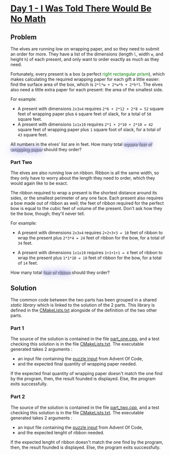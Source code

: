 # [Day 1 - I Was Told There Would Be No Math](https://adventofcode.com/2015/day/2)

## Problem

The elves are running low on wrapping paper, and so they need to submit an order for more. They have a list of the dimensions (length `l`, width `w`, and height `h`) of each present, and only want to order exactly as much as they need.

Fortunately, every present is a box (a perfect <span style="color:green">right rectangular prism</span>), which makes calculating the required wrapping paper for each gift a little easier: find the surface area of the box, which is `2*l*w + 2*w*h + 2*h*l`. The elves also need a little extra paper for each present: the area of the smallest side.

For example:

- A present with dimensions `2x3x4` requires `2*6 + 2*12 + 2*8 = 52` square feet of wrapping paper plus `6` square feet of slack, for a total of `58` square feet.
- A present with dimensions `1x1x10` requires `2*1 + 2*10 + 2*10 = 42` square feet of wrapping paper plus `1` square foot of slack, for a total of `43` square feet.

All numbers in the elves' list are in feet. How many total <span style="color:white;text-shadow: 1px 1px 2px black, 0 0 25px blue, 0 0 5px darkblue;">square feet of wrapping paper</span> should they order?
  
### Part Two

The elves are also running low on ribbon. Ribbon is all the same width, so they only have to worry about the length they need to order, which they would again like to be exact.

The ribbon required to wrap a present is the shortest distance around its sides, or the smallest perimeter of any one face. Each present also requires a bow made out of ribbon as well; the feet of ribbon required for the perfect bow is equal to the cubic feet of volume of the present. Don't ask how they tie the bow, though; they'll never tell.

For example:

- A present with dimensions `2x3x4` requires `2+2+3+3 = 10` feet of ribbon to wrap the present plus `2*3*4 = 24` feet of ribbon for the bow, for a total of `34` feet.

- A present with dimensions `1x1x10` requires `1+1+1+1 = 4` feet of ribbon to wrap the present plus `1*1*10 = 10` feet of ribbon for the bow, for a total of `14` feet.

How many total <span style="color:white;text-shadow: 1px 1px 2px black, 0 0 25px blue, 0 0 5px darkblue;">feet of ribbon</span> should they order?

## Solution

The common code between the two parts has been grouped in a shared *static library* which is linked to the solution of the 2 parts. This library is defined in the [CMakeLists.txt](CMakeLists.txt) alongside of the definition of the two other parts.

### Part 1

The source of the solution is contained in the file [part_one.cpp](src/part_one.cpp), and a test checking this solution is in the file [CMakeLists.txt](CMakeLists.txt).
The executable generated takes 2 arguments :
- an input file containing the [puzzle input](res/puzzle_input.txt) from Advent Of Code,
- and the expected final quantity of wrapping paper needed.

If the expected final quantity of wrapping paper doesn't match the one find by the program, then, the result founded is displayed.
Else, the program exits successfully.

### Part 2

The source of the solution is contained in the file [part_two.cpp](src/part_two.cpp), and a test checking this solution is in the file [CMakeLists.txt](CMakeLists.txt).
The executable generated takes 2 arguments :
- an input file containing the [puzzle input](res/puzzle_input.txt) from Advent Of Code,
- and the expected lenght of ribbon needed.

If the expected lenght of ribbon doesn't match the one find by the program, then, the result founded is displayed.
Else, the program exits successfully.
